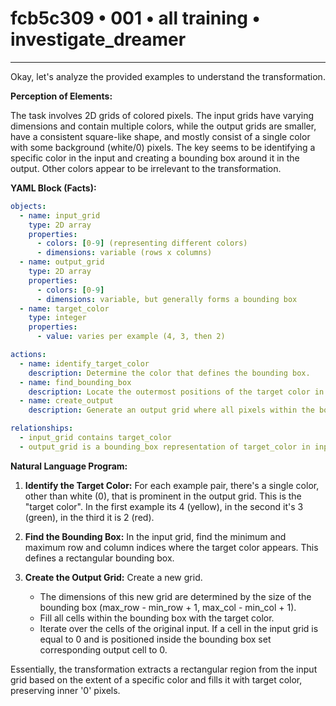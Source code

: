# fcb5c309 • 001 • all training • investigate_dreamer

---
Okay, let's analyze the provided examples to understand the transformation.

**Perception of Elements:**

The task involves 2D grids of colored pixels. The input grids have varying dimensions and contain multiple colors, while the output grids are smaller, have a consistent square-like shape, and mostly consist of a single color with some background (white/0) pixels. The key seems to be identifying a specific color in the input and creating a bounding box around it in the output. Other colors appear to be irrelevant to the transformation.

**YAML Block (Facts):**



```yaml
objects:
  - name: input_grid
    type: 2D array
    properties:
      - colors: [0-9] (representing different colors)
      - dimensions: variable (rows x columns)
  - name: output_grid
    type: 2D array
    properties:
      - colors: [0-9]
      - dimensions: variable, but generally forms a bounding box
  - name: target_color
    type: integer
    properties:
      - value: varies per example (4, 3, then 2)

actions:
  - name: identify_target_color
    description: Determine the color that defines the bounding box.
  - name: find_bounding_box
    description: Locate the outermost positions of the target color in the input grid.
  - name: create_output
    description: Generate an output grid where all pixels within the bounding box are filled with the target color, except for the inner '0' pixels.

relationships:
  - input_grid contains target_color
  - output_grid is a bounding_box representation of target_color in input_grid
```



**Natural Language Program:**

1. **Identify the Target Color:**  For each example pair, there's a single color, other than white (0), that is prominent in the output grid. This is the "target color". In the first example its 4 (yellow), in the second it's 3 (green), in the third it is 2 (red).

2. **Find the Bounding Box:** In the input grid, find the minimum and maximum row and column indices where the target color appears. This defines a rectangular bounding box.

3. **Create the Output Grid:** Create a new grid.
    -   The dimensions of this new grid are determined by the size of the bounding box (max_row - min_row + 1, max_col - min_col + 1).
    -   Fill all cells within the bounding box with the target color.
    -   Iterate over the cells of the original input. If a cell in the input grid is equal to 0 and is positioned inside the bounding box set corresponding output cell to 0.

Essentially, the transformation extracts a rectangular region from the input grid based on the extent of a specific color and fills it with target color, preserving inner '0' pixels.

